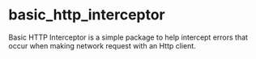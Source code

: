 # basic_http_interceptor

Basic HTTP Interceptor is a simple package to help intercept errors that occur when making network request with an Http client.

